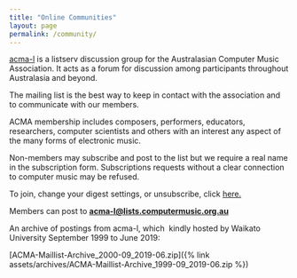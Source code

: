 ```yaml
---
title: "Online Communities"
layout: page
permalink: /community/
---
```


[acma-l](https://lists.computermusic.org.au/mailman/listinfo/acma-l) is a listserv discussion group for the Australasian Computer Music Association. It acts as a forum for discussion among participants throughout Australasia and beyond.

The mailing list is the best way to keep in contact with the association and to communicate with our members.

ACMA membership includes composers, performers, educators, researchers, computer scientists and others with an interest any aspect of the many forms of electronic music. 

Non-members may subscribe and post to the list but we require a real name in the subscription form. Subscriptions requests without a clear connection to computer music may be refused.

To join, change your digest settings, or unsubscribe, click [here.](https://lists.computermusic.org.au/mailman/listinfo/acma-l)

Members can post to **acma-l@lists.computermusic.org.au**

An archive of postings from acma-l, which  kindly hosted by Waikato University September 1999 to June 2019:

[ACMA-Maillist-Archive\_2000-09\_2019-06.zip]({% link assets/archives/ACMA-Maillist-Archive_1999-09_2019-06.zip %})

